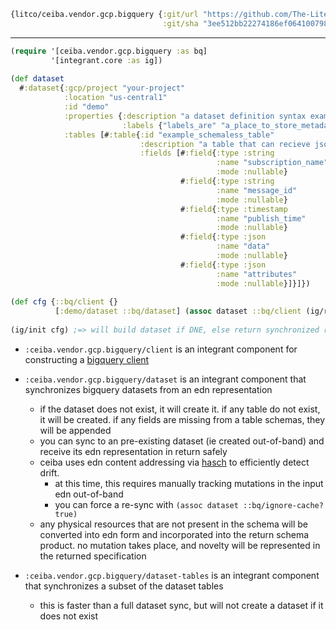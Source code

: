 ```clojure
{litco/ceiba.vendor.gcp.bigquery {:git/url "https://github.com/The-Literal-Company/ceiba.vendor.gcp.bigquery.git" 
                                  :git/sha "3ee512bb22274186ef064100798fcaca4daf04f6"}}
```

<hr>

```clojure
(require '[ceiba.vendor.gcp.bigquery :as bq]
         '[integrant.core :as ig])
         
(def dataset
  #:dataset{:gcp/project "your-project"
            :location "us-central1"
            :id "demo"
            :properties {:description "a dataset definition syntax example"
                         :labels {"labels_are" "a_place_to_store_metadata"}}
            :tables [#:table{:id "example_schemaless_table"
                             :description "a table that can recieve json payloads from a pubsub subscription"   
                             :fields [#:field{:type :string
                                              :name "subscription_name"
                                              :mode :nullable}
                                      #:field{:type :string
                                              :name "message_id"
                                              :mode :nullable}
                                      #:field{:type :timestamp
                                              :name "publish_time"
                                              :mode :nullable}
                                      #:field{:type :json
                                              :name "data"
                                              :mode :nullable}
                                      #:field{:type :json
                                              :name "attributes"
                                              :mode :nullable}]}]})
                                              
(def cfg {::bq/client {}
          [:demo/dataset ::bq/dataset] (assoc dataset ::bq/client (ig/ref ::bq/client))}
          
(ig/init cfg) ;=> will build dataset if DNE, else return synchronized representation
```

+ `:ceiba.vendor.gcp.bigquery/client` is an integrant component for constructing a [bigquery client](https://cloud.google.com/java/docs/reference/google-cloud-bigquery/latest/com.google.cloud.bigquery.BigQuery)

+ `:ceiba.vendor.gcp.bigquery/dataset` is an integrant component that synchronizes bigquery datasets from an edn representation
  +  if the dataset does not exist, it will create it. if any table do not exist, it will be created. if any fields are missing from a table schemas, they will be appended
  +  you can sync to an pre-existing dataset (ie created out-of-band) and receive its edn representation in return safely
  +  ceiba uses edn content addressing via [hasch](https://github.com/replikativ/hasch) to efficiently detect drift.
     + at this time, this requires manually tracking mutations in the input edn out-of-band
     + you can force a re-sync with `(assoc dataset ::bq/ignore-cache? true)`
  +  any physical resources that are not present in the schema will be converted into edn form and incorporated into the return schema product. no mutation takes place, and novelty will be represented in the returned specification

+ `:ceiba.vendor.gcp.bigquery/dataset-tables` is an integrant component that synchronizes a subset of the dataset tables
  + this is faster than a full dataset sync, but will not create a dataset if it does not exist

